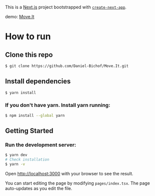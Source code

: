 This is a [Next.js](https://nextjs.org/) project bootstrapped with [`create-next-app`](https://github.com/vercel/next.js/tree/canary/packages/create-next-app).

demo: [Move.It](https://move-it-git-shortly-daniel-bichof.vercel.app)
# How to run

## Clone this repo

```bash 
$ git clone https://github.com/Daniel-Bichof/Move.It.git
```
## Install dependencies

```bash
$ yarn install
 ```
### If you don't have yarn. Install yarn running:
```bash
$ npm install --global yarn
 ```


## Getting Started
### Run the development server:

```bash
$ yarn dev
# Check installation
$ yarn -v
```

Open [http://localhost:3000](http://localhost:3000) with your browser to see the result.

You can start editing the page by modifying `pages/index.tsx`. The page auto-updates as you edit the file.
